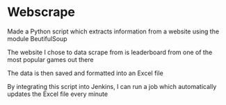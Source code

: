 # Webscrape

Made a Python script which extracts information from a website using the module BeutifulSoup

The website I chose to data scrape from is leaderboard from one of the most popular games out there

The data is then saved and formatted into an Excel file

By integrating this script into Jenkins, I can run a job which automatically updates the Excel file every minute
